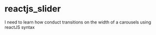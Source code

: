 # reactjs_slider
I need to learn how conduct transitions on the width of a carousels using reactJS syntax 

